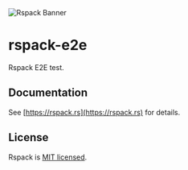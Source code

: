 <picture>
  <img alt="Rspack Banner" src="https://assets.rspack.dev/rspack/rspack-banner.png">
</picture>

# rspack-e2e

Rspack E2E test.

## Documentation

See [https://rspack.rs](https://rspack.rs) for details.

## License

Rspack is [MIT licensed](https://github.com/web-infra-dev/rspack/blob/main/LICENSE).
